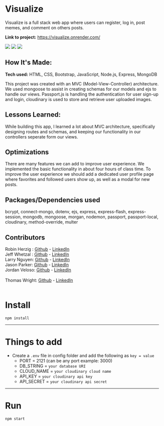 # Visualize

Visualize is a full stack web app where users can register, log in, post memes, and comment on others posts.

**Link to project:**
https://visualize.onrender.com/

<img src='https://i.imgur.com/EhCfzuk.png'>
<img src='https://i.imgur.com/nxNwjFch.jpg'>
<img src='https://i.imgur.com/jT4llkW.png'>

## How It's Made:

**Tech used:** HTML, CSS, Bootstrap, JavaScript, Node.js, Express, MongoDB

This project was created with an MVC (Model-View-Controller) architecture. We used mongoose to assist in creating schemas for our models and ejs to handle our views. Passport.js is handling the authentication for user sign-up and login, cloudinary is used to store and retrieve user uploaded images.

## Lessons Learned:

While building this app, I learned a lot about MVC architecture, specifically designing routes and schemas, and keeping our functionality in our controllers seperate form our views.

## Optimizations

There are many features we can add to improve user experience. We implemented the basic functionality in about four hours of class time. To improve the user experience we should add a dedicated user profile page where favorites and followed users show up, as well as a modal for new posts.

## Packages/Dependencies used

bcrypt, connect-mongo, dotenv, ejs, express, express-flash, express-session, mongodb, mongoose, morgan, nodemon, passport, passport-local, cloudinary, method-override, multer

## Contributors

Robin Herzig : <a href="https://github.com/RobinHerzig">Github</a> - <a href="https://www.linkedin.com/in/robinherzig/">LinkedIn</a><br>
Jeff Whetzal : <a href="https://github.com/NothingRemains">Github</a> - <a href="https://www.linkedin.com/in/jwhetzal/">LinkedIn</a><br>
Larry Nguyen: <a href="https://github.com/vu5381">Github</a> - <a href="https://www.linkedin.com/in/larrydnguyen/">LinkedIn</a><br>
Jason Parker: <a href="https://github.com/jparrker/">Github</a> - <a href="https://www.linkedin.com/in/jsonparker/">LinkedIn</a><br>
Jordan Veloso: <a href="https://github.com/jrveloso">Github</a> - <a href="https://www.linkedin.com/in/jordan-veloso/">LinkedIn</a><br><br>
Thomas Wright: <a href="https://github.com/thomasxwright">Github</a> - <a href="https://www.linkedin.com/in/thomasxwright/">LinkedIn</a><br><br>

# Install

`npm install`

---

# Things to add

- Create a `.env` file in config folder and add the following as `key = value`
  - PORT = 2121 (can be any port example: 3000)
  - DB_STRING = `your database URI`
  - CLOUD_NAME = `your cloudinary cloud name`
  - API_KEY = `your cloudinary api key`
  - API_SECRET = `your cloudinary api secret`

---

# Run

`npm start`
